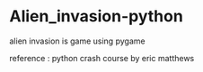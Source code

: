 # Alien_invasion-python 


alien invasion is game using pygame

reference : python crash course by eric matthews
